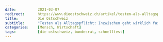 ```yaml
---
date:          2021-03-07
redirect:      https://www.dieostschweiz.ch/artikel/testen-als-alltagspflicht-inzwischen-geht-wirklich-fast-alles-mmpM4zA
title:         Die Ostschweiz
subtitle:      "Testen als Alltagspflicht: Inzwischen geht wirklich fast alles"
categories:    [Mensch, Wirtschaft]
tags:          [die ostschweiz, bundesrat, schnelltest]
---
```

